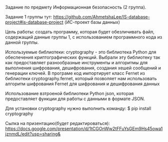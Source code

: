 Задание по предмету Информационная безопасность (2 группа).

Задание 1 группы тут: https://github.com/AhmetshaLee/IS-database-project#is-database-project (ИС-проект базы данных)

Цель работы: создать программу, которая будет обезличивать файл, содержащий данные группы 1, с использованием программного кода из данной группы.

Используемые библиотеки: 
cryptography - это библиотека Python для обеспечения  криптографических функций. 
Выбрали эту библиотеку так как предоставляет разнообразные инструменты и алгоритмы для выполнения шифрования, дешифрования, создания хешей сообщений и генерации ключей.
В програме код импортирует класс Fernet из библиотеки cryptography.fernet, который позволяет нам использовать алгоритм шифрования Fernet для шифрования и дешифрования данных

Использование взтроеной библиотеки Python json, которая предоставляет функции для работы с данными в формате JSON.

Для установки cryptography нужно выполнить команду:
$ pip install cryptography

Сылка на призентацию(будет редактироваться): https://docs.google.com/presentation/d/1tCGOnWw2tFFuYsGEm9Hs45owa1jznmdL/edit?usp=sharing&
